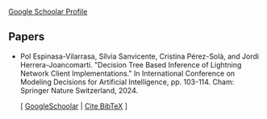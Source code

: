 [Google Schoolar Profile](https://scholar.google.co.uk/citations?user=usLeRS0AAAAJ&hl=en&oi=ao)

## Papers

- Pol Espinasa-Vilarrasa, Sílvia Sanvicente, Cristina Pérez-Solà, and Jordi Herrera-Joancomartí. "Decision Tree Based Inference of Lightning Network Client Implementations." In International Conference on Modeling Decisions for Artificial Intelligence, pp. 103-114. Cham: Springer Nature Switzerland, 2024.

	[ [GoogleSchoolar](https://scholar.google.co.uk/citations?view_op=view_citation&hl=en&user=usLeRS0AAAAJ&citation_for_view=usLeRS0AAAAJ:u5HHmVD_uO8C) | [Cite BibTeX](https://scholar.googleusercontent.com/scholar.bib?q=info:GN2C-gePbMUJ:scholar.google.com/&output=citation&scisdr=ClH_95H_EIGJnkOj5n0:AFWwaeYAAAAAZvWl_n0_aGJUoTXmPpWDuA3D6-Q&scisig=AFWwaeYAAAAAZvWl_nu-YDwnkhEcX4kfsS_HFPg&scisf=4&ct=citation&cd=-1&hl=en&scfhb=1) ]
